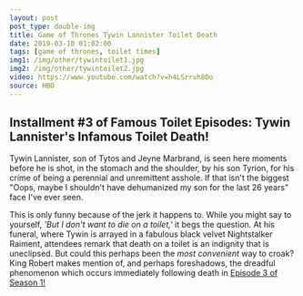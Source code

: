 ```yaml
---
layout: post
post_type: double-img
title: Game of Thrones Tywin Lannister Toilet Death
date: 2019-03-10 01:02:00
tags: [game of thrones, toilet times]
img1: /img/other/tywintoilet1.jpg
img2: /img/other/tywintoilet2.jpg
video: https://www.youtube.com/watch?v=h4LSrrvh8Do
source: HBO
---
```

## Installment #3 of Famous Toilet Episodes: Tywin Lannister's Infamous Toilet Death!

Tywin Lannister, son of Tytos and Jeyne Marbrand, is seen here moments before he is shot, in the stomach and the shoulder, by his son Tyrion, for his crime of being a perennial and unremittent asshole. If that isn't the biggest "Oops, maybe I shouldn't have dehumanized my son for the last 26 years" face I've ever seen.

This is only funny because of the jerk it happens to. While you might say to yourself, *'But I don't want to die on a toilet,'* it begs the question. At his funeral, where Tywin is arrayed in a fabulous black velvet Nightstalker Raiment, attendees remark that death on a toilet is an indignity that is uneclipsed. But could this perhaps been the *most convenient* way to croak? King Robert makes mention of, and perhaps foreshadows, the dreadful phenomenon which occurs immediately following death in [Episode 3 of Season 1!](https://www.youtube.com/watch?v=h4LSrrvh8Do)
